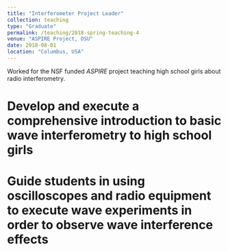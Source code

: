 ```yaml
---
title: "Interferometer Project Leader"
collection: teaching
type: "Graduate"
permalink: /teaching/2018-spring-teaching-4
venue: "ASPIRE Project, OSU"
date: 2018-08-01
location: "Columbus, USA"
---
```


Worked for the NSF funded _ASPIRE_ project teaching high school girls about radio interferometry.

Develop and execute a comprehensive introduction to basic wave interferometry to high school girls
===
Guide students in using oscilloscopes and radio equipment to execute wave experiments in order to observe
wave interference effects
===